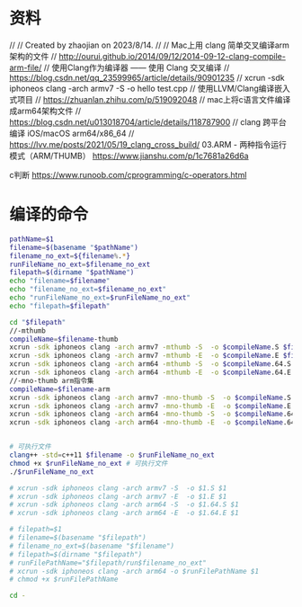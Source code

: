 # 资料
//
// Created by zhaojian on 2023/8/14.
//
// Mac上用 clang 简单交叉编译arm架构的文件
// http://ourui.github.io/2014/09/12/2014-09-12-clang-compile-arm-file/
// 使用Clang作为编译器 —— 使用 Clang 交叉编译
// https://blog.csdn.net/qq_23599965/article/details/90901235
// xcrun -sdk iphoneos clang -arch armv7 -S  -o hello test.cpp
// 使用LLVM/Clang编译嵌入式项目
// https://zhuanlan.zhihu.com/p/519092048
// mac上将c语言文件编译成arm64架构文件
// https://blog.csdn.net/u013018704/article/details/118787900
// clang 跨平台编译 iOS/macOS arm64/x86_64
// https://lvv.me/posts/2021/05/19_clang_cross_build/
03.ARM - 两种指令运行模式（ARM/THUMB）
https://www.jianshu.com/p/1c7681a26d6a



c判断
https://www.runoob.com/cprogramming/c-operators.html

# 编译的命令
```sh
pathName=$1
filename=$(basename "$pathName")
filename_no_ext=${filename%.*}
runFileName_no_ext=$filename_no_ext
filepath=$(dirname "$pathName")
echo "filename=$filename"
echo "filename_no_ext=$filename_no_ext"
echo "runFileName_no_ext=$runFileName_no_ext"
echo "filepath=$filepath"

cd "$filepath"
//-mthumb
compileName=$filename-thumb
xcrun -sdk iphoneos clang -arch armv7 -mthumb -S  -o $compileName.S $filename
xcrun -sdk iphoneos clang -arch armv7 -mthumb -E  -o $compileName.E $filename
xcrun -sdk iphoneos clang -arch arm64 -mthumb -S  -o $compileName.64.S $filename
xcrun -sdk iphoneos clang -arch arm64 -mthumb -E  -o $compileName.64.E $filename
//-mno-thumb arm指令集
compileName=$filename-arm
xcrun -sdk iphoneos clang -arch armv7 -mno-thumb -S  -o $compileName.S $filename
xcrun -sdk iphoneos clang -arch armv7 -mno-thumb -E  -o $compileName.E $filename
xcrun -sdk iphoneos clang -arch arm64 -mno-thumb -S  -o $compileName.64.S $filename
xcrun -sdk iphoneos clang -arch arm64 -mno-thumb -E  -o $compileName.64.E $filename


# 可执行文件
clang++ -std=c++11 $filename -o $runFileName_no_ext
chmod +x $runFileName_no_ext # 可执行文件
./$runFileName_no_ext

# xcrun -sdk iphoneos clang -arch armv7 -S  -o $1.S $1
# xcrun -sdk iphoneos clang -arch armv7 -E  -o $1.E $1
# xcrun -sdk iphoneos clang -arch arm64 -S  -o $1.64.S $1
# xcrun -sdk iphoneos clang -arch arm64 -E  -o $1.64.E $1

# filepath=$1
# filename=$(basename "$filepath")
# filename_no_ext=$(basename "$filename")
# filepath=$(dirname "$filepath")
# runFilePathName="$filepath/run$filename_no_ext"
# xcrun -sdk iphoneos clang -arch arm64 -o $runFilePathName $1
# chmod +x $runFilePathName

cd -
```
